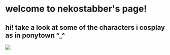 # welcome to nekostabber's page!
## hi! take a look at some of the characters i cosplay as in ponytown ^_^

![](https://media.discordapp.net/attachments/671437852936241152/1001272397401436341/Untitled150_20220726003847.png)
